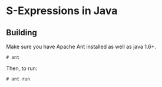 
S-Expressions in Java
=====================



Building
--------

Make sure you have Apache Ant installed as well as java 1.6+. 


	# ant 
	
	
Then, to run:

	# ant run
